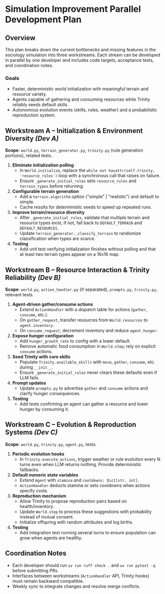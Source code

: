 # Simulation Improvement Parallel Development Plan

## Overview
This plan breaks down the current bottlenecks and missing features in the sociology simulation
into three workstreams. Each stream can be developed in parallel by one developer and includes
code targets, acceptance tests, and coordination notes.

### Goals
- Faster, deterministic world initialization with meaningful terrain and resource variety.
- Agents capable of gathering and consuming resources while Trinity reliably seeds default skills.
- Autonomous evolution events (skills, rules, weather) and a probabilistic reproduction system.

## Workstream A – Initialization & Environment Diversity *(Dev A)*

**Scope**: `world.py`, `terrain_generator.py`, `trinity.py` (rule generation portions), related tests.

1. **Eliminate initialization polling**
   - In `World.initialize`, replace the `while not hasattr(self.trinity, 'resource_rules')` loop with a
     synchronous call that raises on failure.
   - Ensure `_generate_initial_rules` sets `resource_rules` and `terrain_types` before returning.
2. **Configurable terrain generation**
   - Add a `terrain.algorithm` option ("simple" | "realistic") and default to simple.
   - Cache results for deterministic seeds to speed up repeated runs.
3. **Improve terrain/resource diversity**
   - After `_generate_initial_rules`, validate that multiple terrain and resource types exist; if not,
     fall back to `DEFAULT_TERRAIN` and `DEFAULT_RESOURCES`.
   - Update `terrain_generator._classify_terrain` to randomize classification when types are scarce.
4. **Testing**
   - Add unit test verifying initialization finishes without polling and that at least two terrain types
     appear on a 16x16 map.

## Workstream B – Resource Interaction & Trinity Reliability *(Dev B)*

**Scope**: `world.py`, `action_handler.py` (if separated), `prompts.py`, `trinity.py`, relevant tests.

1. **Agent-driven gather/consume actions**
   - Extend `ActionHandler` with a dispatch table for actions (`gather`, `consume`, etc.).
   - On `gather_request`, transfer resources from `World.resources` to `agent.inventory`.
   - On `consume_request`, decrement inventory and reduce `agent.hunger`.
2. **Expose hunger configuration**
   - Add `hunger_growth_rate` to config with a lower default.
   - Remove automatic food consumption in `World.step`; rely on explicit `consume` actions.
3. **Seed Trinity with core skills**
   - Populate `Trinity.available_skills` with `move`, `gather`, `consume`, etc. during `__init__`.
   - Ensure `_generate_initial_rules` never clears these defaults even if LLM fails.
4. **Prompt updates**
   - Update `prompts.py` to advertise `gather` and `consume` actions and clarify hunger consequences.
5. **Testing**
   - Add tests confirming an agent can gather a resource and lower hunger by consuming it.

## Workstream C – Evolution & Reproduction Systems *(Dev C)*

**Scope**: `world.py`, `trinity.py`, `agent.py`, tests.

1. **Periodic evolution hooks**
   - In `Trinity.execute_actions`, trigger weather or rule evolution every N turns even when LLM
     returns nothing. Provide deterministic fallbacks.
2. **Default numeric state variables**
   - Extend `Agent` with `stamina` and `cooldowns: Dict[str, int]`.
   - `ActionHandler` deducts stamina or sets cooldowns when actions specify costs.
3. **Reproduction mechanism**
   - Allow Trinity to propose reproduction pairs based on health/inventory.
   - Update `World.step` to process these suggestions with probability instead of mutual consent.
   - Initialize offspring with random attributes and log births.
4. **Testing**
   - Add integration test running several turns to ensure population can grow when agents are healthy.

## Coordination Notes
- Each developer should run `uv run ruff check .` and `uv run pytest -q` before submitting PRs.
- Interfaces between workstreams (`ActionHandler` API, Trinity hooks) must remain backward compatible.
- Weekly sync to integrate changes and resolve merge conflicts.

